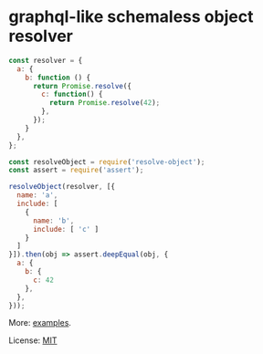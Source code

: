 # graphql-like schemaless object resolver

```js
const resolver = {
  a: {
    b: function () {
      return Promise.resolve({
        c: function() {
          return Promise.resolve(42);
        },
      });
    }
  },
};

const resolveObject = require('resolve-object');
const assert = require('assert');

resolveObject(resolver, [{
  name: 'a',
  include: [
    {
      name: 'b',
      include: [ 'c' ]
    }
  ]
}]).then(obj => assert.deepEqual(obj, {
  a: {
    b: {
      c: 42
    },
  },
}));
```

More: [examples](https://github.com/tomazy/resolve-object/blob/master/test/examples.js).

License: [MIT](https://github.com/tomazy/resolve-object/blob/master/LICENSE.md)
